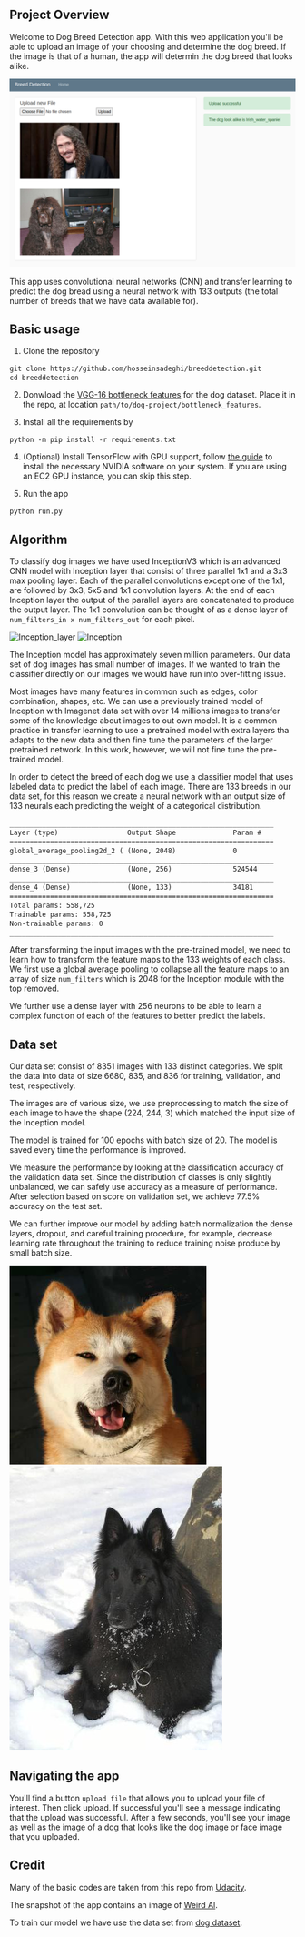 ## Project Overview

Welcome to Dog Breed Detection app. With this web application you'll be able to 
upload an image of your choosing and determine the dog breed. If the image is that of a human, the app will determin the dog breed that looks alike.
  

![Screenshot](appsnapshot.png)

This app uses convolutional neural networks (CNN) and transfer learning to predict the dog bread
using a neural network with 133 outputs (the total number of breeds that we have data available for).

## Basic usage

1. Clone the repository 
```	
git clone https://github.com/hosseinsadeghi/breeddetection.git
cd breeddetection
```

2. Donwload the [VGG-16 bottleneck features](https://s3-us-west-1.amazonaws.com/udacity-aind/dog-project/DogInceptionV3.npz) for the dog dataset.  Place it in the repo, at location `path/to/dog-project/bottleneck_features`.

3. Install all the requirements by
```
python -m pip install -r requirements.txt
```

4. (Optional) Install TensorFlow with GPU support, follow [the guide](https://www.tensorflow.org/install/) to install the necessary NVIDIA software on your system.  If you are using an EC2 GPU instance, you can skip this step.

5. Run the app
```
python run.py
```

## Algorithm

To classify dog images we have used InceptionV3 which is an advanced CNN model with Inception layer that consist of three
parallel 1x1 and a 3x3 max pooling layer. Each of the parallel convolutions except one of the 1x1, are followed by 3x3, 
5x5 and 1x1 convolution layers. At the end of each Inception layer the output of the parallel layers are concatenated
to produce the output layer. The 1x1 convolution can be thought of as a dense layer of `num_filters_in x num_filters_out` for each 
pixel. 

![Inception_layer](https://miro.medium.com/max/1400/1*DKjGRDd_lJeUfVlY50ojOA.png)
![Inception](https://miro.medium.com/max/1656/1*uW81y16b-ptBDV8SIT1beQ.png)

The Inception model has approximately seven million parameters. Our data set of dog images has small number of images.
If we wanted to train the classifier directly on our images we would have run into over-fitting issue.

Most images have many features in common such as edges, color combination, shapes, etc. We can use a previously trained 
model of Inception with Imagenet data set with over 14 millions images to transfer some of the knowledge about images to
out own model. It is a common practice in transfer learning to use a pretrained model with extra layers tha adapts to the 
new data and then fine tune the parameters of the larger pretrained network. In this work, however, we will not fine tune
the pre-trained model.

In order to detect the breed of each dog we use a classifier model that uses labeled data to predict the label of each
image. There are 133 breeds in our data set, for this reason we create a neural network with an output size of 133 neurals
each predicting the weight of a categorical distribution.

```
_________________________________________________________________
Layer (type)                 Output Shape              Param #   
=================================================================
global_average_pooling2d_2 ( (None, 2048)              0         
_________________________________________________________________
dense_3 (Dense)              (None, 256)               524544    
_________________________________________________________________
dense_4 (Dense)              (None, 133)               34181     
=================================================================
Total params: 558,725
Trainable params: 558,725
Non-trainable params: 0
_________________________________________________________________
```

After transforming the input images with the pre-trained model, we need to learn how to transform the feature maps to
the 133 weights of each class. We first use a global average pooling to collapse all the feature maps to an array of 
size `num_filters` which is 2048 for the Inception module with the top removed.

We further use a dense layer with 256 neurons to be able to learn a complex function of each of the features to better
predict the labels.

## Data set
Our data set consist of 8351 images with 133 distinct categories. We split the data into data of size
6680, 835, and 836 for training, validation, and test, respectively.

The images are of various size, we use preprocessing to match the size of each image to have the shape
(224, 244, 3) which matched the input size of the Inception model.

The model is trained for 100 epochs with batch size of 20. The model is saved every time the performance 
is improved.

We measure the performance by looking at the classification accuracy of the validation data set. Since the 
distribution of classes is only slightly unbalanced, we can safely use accuracy as a measure of performance. 
After selection based on score on validation set, we achieve 77.5% accuracy on the test set.

We can further improve our model by adding batch normalization the dense layers, dropout, and careful
training procedure, for example, decrease learning rate throughout the training to reduce training noise
produce by small batch size.   
 
  
![akita](static/images/Akita_00236.jpg) ![belgian_sheepdog](static/images/Belgian_sheepdog_01494.jpg)   

## Navigating the app

You'll find a button `upload file` that allows you to upload your file of interest. Then click upload. If successful you'll see a message indicating that the
upload was successful. After a few seconds, you'll see your image as well as the image of a dog that looks like the dog image or face image that you uploaded.

## Credit

Many of the basic codes are taken from this repo from [Udacity](https://github.com/udacity/dog-project.git).

The snapshot of the app contains an image of [Weird Al](https://images.app.goo.gl/YDcdvvrA5thoPNDL8).

To train our model we have use the data set from [dog dataset](https://s3-us-west-1.amazonaws.com/udacity-aind/dog-project/dogImages.zip).